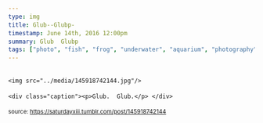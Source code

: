 ```yaml
---
type: img
title: Glub--Glubp-
timestamp: June 14th, 2016 12:00pm
summary: Glub  Glubp 
tags: ["photo", "fish", "frog", "underwater", "aquarium", "photography"]
---
```


                
                
                
                                                                                        <img src="../media/145918742144.jpg"/>
                                                                                          <div class="caption"><p>Glub.  Glub.</p> </div>
                                    
                
                
                
                
                                
<small>source: https://saturdayxiii.tumblr.com/post/145918742144</small>